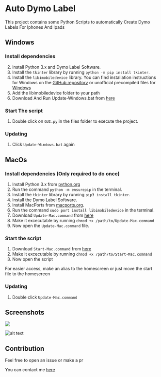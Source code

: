 # Auto Dymo Label

This project contains some Python Scripts to automatically Create Dymo Labels For Iphones And Ipads
 
## Windows

### Install dependencies
2. Install Python 3.x and Dymo Label Software.
3. Install the `tkinter` library by running `python -m pip install tkinter`.
4. Install the `libimobiledevice` library. You can find installation instructions for Windows on the [GitHub repository](https://github.com/libimobiledevice/libimobiledevice) or unofficial precompiled files for [Windows](https://github.com/L1ghtmann/libimobiledevice)
5. Add the libimobiledevice folder to your path
6. Download And Run Update-Windows.bat from [here](https://github.com/iwannet/Auto-Dymo-Label/releases/latest)

### Start The script

1. Double click on `GUI.py` in the files folder to execute the project.
### Updating

1. Click `Update-Windows.bat` again

## MacOs


### Install dependencies (Only required to do once)
1. Install Python 3.x from [python.org](python.org)
2. Run the command `python -m ensurepip` in the terminal.
3. Install the `tkinter` library by running `pip3 install tkinter`.
4. Install the Dymo Label Software.
5. Install MacPorts from [macports.org](macports.org).
6. Run the command `sudo port install libimobiledevice` in the terminal.
7. Download `Update-Mac.command` from [here](https://github.com/iwannet/Auto-Dymo-Label/releases/latest)
8. Make it excecutable by running `chmod +x /path/to/Update-Mac.command`
9. Now open the `Update-Mac.command` file.
### Start the script

1. Download `Start-Mac.command` from [here](https://github.com/iwannet/Auto-Dymo-Label/releases/latest)
2. Make it excecutable by running `chmod +x /path/to/Start-Mac.command`
3. Now open the script

For easier access, make an alias to the homescreen or just move the start file to the homescreen
### Updating

1. Double click `Update-Mac.command`



## Screenshots


![](https://github.com/iwannet/Auto-Dymo-Label/blob/main/App.png?raw=true)

![alt text](https://github.com/iwannet/Auto-Dymo-Label/blob/main/Overview.png?raw=true)


## Contribution

Feel free to open an issue or make a pr

You can contact me [here](https://www.iwannet.cc/#contact)
